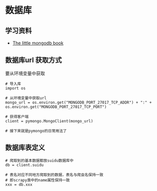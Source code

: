 # 数据库

## 学习资料
* [The little mongodb book](https://github.com/justinyhuang/the-little-mongodb-book-cn/blob/master/mongodb.md)


## 数据库url 获取方式
要从环境变量中获取
```
# 导入库
import os

# 从环境变量中获取url
mongo_url = os.environ.get("MONGODB_PORT_27017_TCP_ADDR") + ":" + os.environ.get("MONGODB_PORT_27017_TCP_PORT")

# 获得客户端
client = pymongo.MongoClient(mongo_url)

# 接下来就是pymongo的日常用法了
```

## 数据库表定义
```
# 爬取到的基本数据都放suidu数据库中
db = client.suidu

# 表名对应不同地方爬取到的数据，表名与爬虫名保持一致
# 即scrapy类中的name属性保持一致
xxx = db.xxx
```

